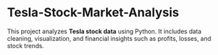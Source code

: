 # Tesla-Stock-Market-Analysis
This project analyzes **Tesla stock data** using Python.   It includes data cleaning, visualization, and financial insights such as profits, losses, and stock trends.

